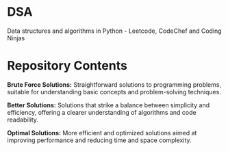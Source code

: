 # DSA
Data structures and algorithms in Python - Leetcode, CodeChef and Coding Ninjas

# Repository Contents
**Brute Force Solutions:** Straightforward solutions to programming problems, suitable for understanding basic concepts and problem-solving techniques.

**Better Solutions:** Solutions that strike a balance between simplicity and efficiency, offering a clearer understanding of algorithms and code readability.

**Optimal Solutions:** More efficient and optimized solutions aimed at improving performance and reducing time and space complexity.
